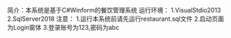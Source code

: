 简介：本系统是基于C#Winform的餐饮管理系统
运行环境：
1.VisualStdio2013
2.SqlServer2018
注意：
1.运行本系统前请先运行restaurant.sql文件
2.启动页面为Login窗体
3.登录账号为123,密码为abc
